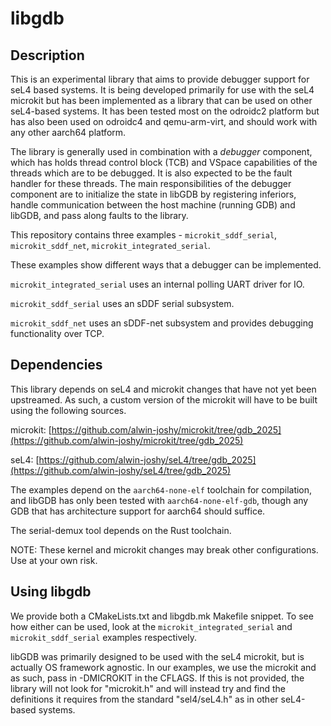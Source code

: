 # libgdb

## Description

This is an experimental library that aims to provide debugger support for seL4 based systems. It is being developed
primarily for use with the seL4 microkit but has been implemented as a library that can be used on other
seL4-based systems. It has been tested most on the odroidc2 platform but has also been used on odroidc4 and
qemu-arm-virt, and should work with any other aarch64 platform.

The library is generally used in combination with a *debugger* component, which has holds thread control block
(TCB) and VSpace capabilities of the threads which are to be debugged. It is also expected to be the
fault handler for these threads. The main responsibilities of the debugger component are to initialize the
state in libGDB by registering inferiors, handle communication between the host machine (running GDB) and
libGDB, and pass along faults to the library.

This repository contains three examples - `microkit_sddf_serial`, `microkit_sddf_net`, `microkit_integrated_serial`.

These examples show different ways that a debugger can be implemented.

`microkit_integrated_serial` uses an internal polling UART driver for IO.

`microkit_sddf_serial` uses an sDDF serial subsystem.

`microkit_sddf_net` uses an sDDF-net subsystem and provides debugging functionality over TCP.


## Dependencies

This library depends on seL4 and microkit changes that have not yet been upstreamed. As such, a custom version of the
microkit will have to be built using the following sources.

microkit: [https://github.com/alwin-joshy/microkit/tree/gdb_2025](https://github.com/alwin-joshy/microkit/tree/gdb_2025)

seL4: [https://github.com/alwin-joshy/seL4/tree/gdb_2025](https://github.com/alwin-joshy/seL4/tree/gdb_2025)

The examples depend on the `aarch64-none-elf` toolchain for compilation, and libGDB has only been tested with `aarch64-none-elf-gdb`,
though any GDB that has architecture support for aarch64 should suffice.

The serial-demux tool depends on the Rust toolchain.

NOTE: These kernel and microkit changes may break other configurations. Use at your own risk.

## Using libgdb

We provide both a CMakeLists.txt and libgdb.mk Makefile snippet. To see how either can be
used, look at the `microkit_integrated_serial` and `microkit_sddf_serial` examples respectively.

libGDB was primarily designed to be used with the seL4 microkit, but is actually OS framework agnostic.
In our examples, we use the microkit and as such, pass in -DMICROKIT in the CFLAGS. If this is not provided,
the library will not look for "microkit.h" and will instead try and find the definitions it requires from
the standard "sel4/seL4.h" as in other seL4-based systems.

